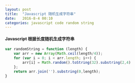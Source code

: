 ```yaml
---
layout: post
title:  "Javascript 随机生成字符串"
date:   2016-8-4 00:10
categories: javascript code random string
---
```


#### Javascript 根据长度随机生成字符串

``` Javascript
var randomString = function (length) {
    var arr = new Array(Math.ceil(length/4));
    for (var i = 0; i < arr.length; i++) {
        arr[i] = Math.random().toString(32).substring(2,4)
    };
    return arr.join('').substring(0,length);
}
```